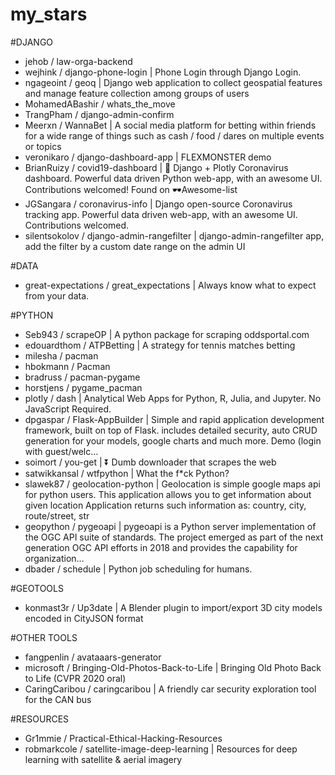 # my_stars

#DJANGO

* jehob / law-orga-backend 
* wejhink / django-phone-login | Phone Login through Django Login. 
* ngageoint / geoq | Django web application to collect geospatial features and manage feature collection among groups of users 
* MohamedABashir / whats_the_move
* TrangPham / django-admin-confirm 
* Meerxn / WannaBet | A social media platform for betting within friends for a wide range of things such as cash / food / dares on multiple events or topics
* veronikaro / django-dashboard-app | FLEXMONSTER demo
* BrianRuizy / covid19-dashboard | 🦠 Django + Plotly Coronavirus dashboard. Powerful data driven Python web-app, with an awesome UI. Contributions welcomed! Found on 🕶Awesome-list
* JGSangara / coronavirus-info | Django open-source Coronavirus tracking app. Powerful data driven web-app, with an awesome UI. Contributions welcomed. 
* silentsokolov / django-admin-rangefilter | django-admin-rangefilter app, add the filter by a custom date range on the admin UI 

#DATA 

* great-expectations / great_expectations | Always know what to expect from your data. 

#PYTHON

* Seb943 / scrapeOP | A python package for scraping oddsportal.com 
* edouardthom / ATPBetting | A strategy for tennis matches betting 
* milesha / pacman 
* hbokmann / Pacman 
* bradruss / pacman-pygame 
* horstjens / pygame_pacman 
* plotly / dash | Analytical Web Apps for Python, R, Julia, and Jupyter. No JavaScript Required.
* dpgaspar / Flask-AppBuilder | Simple and rapid application development framework, built on top of Flask. includes detailed security, auto CRUD generation for your models, google charts and much more. Demo (login with guest/welc…
* soimort / you-get | ⏬ Dumb downloader that scrapes the web 
* satwikkansal / wtfpython | What the f*ck Python? 
* slawek87 / geolocation-python | Geolocation is simple google maps api for python users. This application allows you to get information about given location Application returns such information as: country, city, route/street, str
* geopython / pygeoapi | pygeoapi is a Python server implementation of the OGC API suite of standards. The project emerged as part of the next generation OGC API efforts in 2018 and provides the capability for organization… 
* dbader / schedule | Python job scheduling for humans. 


#GEOTOOLS

* konmast3r / Up3date | A Blender plugin to import/export 3D city models encoded in CityJSON format 

#OTHER TOOLS

* fangpenlin / avataaars-generator
* microsoft / Bringing-Old-Photos-Back-to-Life | Bringing Old Photo Back to Life (CVPR 2020 oral)
* CaringCaribou / caringcaribou | A friendly car security exploration tool for the CAN bus 

#RESOURCES
* Gr1mmie / Practical-Ethical-Hacking-Resources 
* robmarkcole / satellite-image-deep-learning | Resources for deep learning with satellite & aerial imagery

